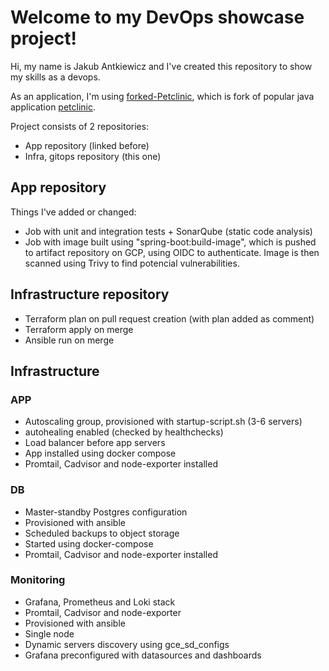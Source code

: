 # Welcome to my DevOps showcase project!

Hi, my name is Jakub Antkiewicz and I've created this repository to show my skills as a devops.

As an application, I'm using [forked-Petclinic](https://github.com/Jakub-A-DO/spring-petclinic-devops), which is fork of popular java application [petclinic](https://github.com/spring-projects/spring-petclinic).

Project consists of 2 repositories:

- App repository (linked before)
- Infra, gitops repository (this one)

## App repository

Things I've added or changed:

- Job with unit and integration tests + SonarQube (static code analysis)
- Job with image built using "spring-boot:build-image", which is pushed to artifact repository on GCP, using OIDC to authenticate. Image is then scanned using Trivy to find potencial vulnerabilities.

## Infrastructure repository

- Terraform plan on pull request creation (with plan added as comment)
- Terraform apply on merge
- Ansible run on merge

## Infrastructure

### APP

- Autoscaling group, provisioned with startup-script.sh (3-6 servers)
- autohealing enabled (checked by healthchecks)
- Load balancer before app servers
- App installed using docker compose
- Promtail, Cadvisor and node-exporter installed

### DB

- Master-standby Postgres configuration
- Provisioned with ansible
- Scheduled backups to object storage
- Started using docker-compose
- Promtail, Cadvisor and node-exporter installed

### Monitoring

- Grafana, Prometheus and Loki stack
- Promtail, Cadvisor and node-exporter
- Provisioned with ansible
- Single node
- Dynamic servers discovery using gce_sd_configs
- Grafana preconfigured with datasources and dashboards
